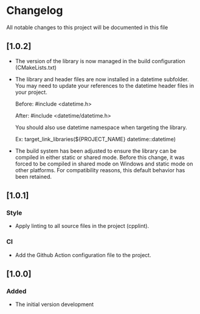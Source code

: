 # Changelog

All notable changes to this project will be documented in this file

## [1.0.2]
- The version of the library is now managed in the build configuration
(CMakeLists.txt)
- The library and header files are now installed in a datetime subfolder.
You may need to update your references to the datetime header files in your
project.

    Before: #include <datetime.h>

    After: #include <datetime/datetime.h>

    You should also use datetime namespace when targeting the library.

    Ex: target_link_libraries(${PROJECT_NAME} datetime::datetime)
- The build system has been adjusted to ensure the library can be compiled in
either static or shared mode. Before this change, it was forced to be compiled
in shared mode on Windows and static mode on other platforms. For compatibility
reasons, this default behavior has been retained.

## [1.0.1]

### Style
- Apply linting to all source files in the project (cpplint).

### CI
- Add the Github Action configuration file to the project.

## [1.0.0]

### Added

- The initial version development

